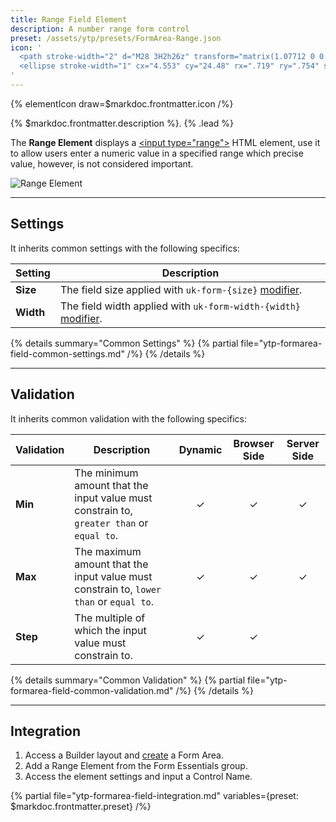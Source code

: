 ```yaml
---
title: Range Field Element
description: A number range form control
preset: /assets/ytp/presets/FormArea-Range.json
icon: '
  <path stroke-width="2" d="M28 3H2h26z" transform="matrix(1.07712 0 0 1 -1.16509 12)"/>
  <ellipse stroke-width="1" cx="4.553" cy="24.48" rx=".719" ry=".754" stroke="none" transform="matrix(4.6174 0 0 4.42474 -6.02189 -93.31628)"/>
'
---
```


{% elementIcon draw=$markdoc.frontmatter.icon /%}

{% $markdoc.frontmatter.description %}. {% .lead %}

The **Range Element** displays a [\<input type="range"\>](https://developer.mozilla.org/en-US/docs/Web/HTML/Element/input/range) HTML element, use it to allow users enter a numeric value in a specified range which precise value, however, is not considered important.

![Range Element](/assets/ytp/forms/fields/range.webp)

---

## Settings

It inherits common settings with the following specifics:

| Setting | Description |
| ------- | ----------- |
| **Size** | The field size applied with `uk-form-{size}` [modifier](https://getuikit.com/docs/form#size-modifiers). |
| **Width** | The field width applied with `uk-form-width-{width}` [modifier](https://getuikit.com/docs/form#width-modifiers). |

{% details summary="Common Settings" %}
    {% partial file="ytp-formarea-field-common-settings.md" /%}
{% /details %}

---

## Validation

It inherits common validation with the following specifics:

| Validation | Description | Dynamic | Browser Side | Server Side |
| ---------- | ----------- | :-----: | :----------: | :---------: |
| **Min** | The minimum amount that the input value must constrain to, `greater than` or `equal to`. | &#x2713; | &#x2713; | &#x2713; |
| **Max** | The maximum amount that the input value must constrain to, `lower than` or `equal to`. | &#x2713; | &#x2713; | &#x2713; |
| **Step** | The multiple of which the input value must constrain to. | &#x2713; | &#x2713; |

{% details summary="Common Validation" %}
    {% partial file="ytp-formarea-field-common-validation.md" /%}
{% /details %}

---

## Integration

1. Access a Builder layout and [create](../../setup#creating-a-form) a Form Area.
1. Add a Range Element from the Form Essentials group.
1. Access the element settings and input a Control Name.

{% partial file="ytp-formarea-field-integration.md" variables={preset: $markdoc.frontmatter.preset} /%}
